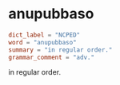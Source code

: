 # anupubbaso

``` toml
dict_label = "NCPED"
word = "anupubbaso"
summary = "in regular order."
grammar_comment = "adv."
```

in regular order.

